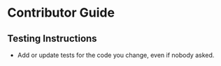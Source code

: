 # Contributor Guide


## Testing Instructions
- Add or update tests for the code you change, even if nobody asked.

